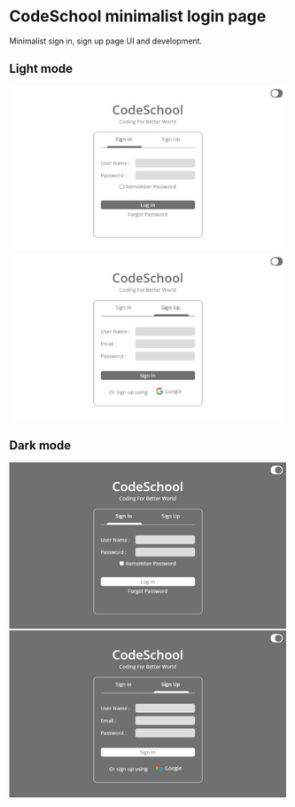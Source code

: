 # CodeSchool minimalist login page

Minimalist sign in, sign up page UI and development.

## Light mode
<img src="https://raw.githubusercontent.com/gsmperera/CodeSchool-minimalist-login-page/main/sources/login%20light%20mode.jpeg" width=500px>
<img src="https://raw.githubusercontent.com/gsmperera/CodeSchool-minimalist-login-page/main/sources/signup%20light%20mode.jpeg" width=500px>

## Dark mode
<img src="https://raw.githubusercontent.com/gsmperera/CodeSchool-minimalist-login-page/main/sources/login%20dark%20mode.jpeg" width=500px>
<img src="https://raw.githubusercontent.com/gsmperera/CodeSchool-minimalist-login-page/main/sources/signup%20dark%20mode.jpeg" width=500px>